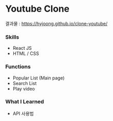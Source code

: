 # Youtube Clone 

결과물 : https://hyjoong.github.io/clone-youtube/


### Skills 
- React JS
- HTML / CSS


### Functions
- Popular List (Main page)
- Search List
- Play video


### What I Learned
- API 사용법
